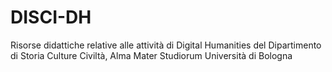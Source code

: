 # DISCI-DH

Risorse didattiche relative alle attività di Digital Humanities del Dipartimento di Storia Culture Civiltà, Alma Mater Studiorum Università di Bologna
